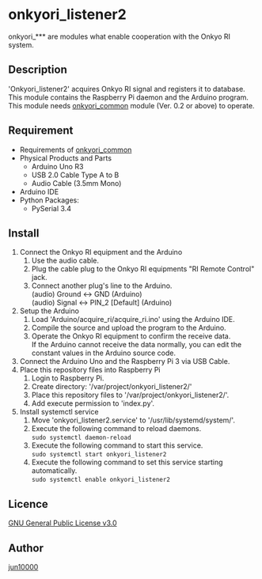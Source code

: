 [onkyori_common]: https://github.com/jun10000/onkyori_common

# onkyori_listener2
onkyori_*** are modules what enable cooperation with the Onkyo RI system.

## Description
'Onkyori_listener2' acquires Onkyo RI signal and registers it to database.  
This module contains the Raspberry Pi daemon and the Arduino program.  
This module needs [onkyori_common] module (Ver. 0.2 or above) to operate.

## Requirement
- Requirements of [onkyori_common]
- Physical Products and Parts
    - Arduino Uno R3
    - USB 2.0 Cable Type A to B
    - Audio Cable (3.5mm Mono)
- Arduino IDE
- Python Packages:
    - PySerial 3.4

## Install
1. Connect the Onkyo RI equipment and the Arduino
    1. Use the audio cable.
    1. Plug the cable plug to the Onkyo RI equipments "RI Remote Control" jack.
    1. Connect another plug's line to the Arduino.  
       (audio) Ground <-> GND (Arduino)  
       (audio) Signal <-> PIN_2 \[Default\] (Arduino)
1. Setup the Arduino
    1. Load 'Arduino/acquire_ri/acquire_ri.ino' using the Arduino IDE.
    1. Compile the source and upload the program to the Arduino.
    1. Operate the Onkyo RI equipment to confirm the receive data.  
       If the Arduino cannot receive the data normally, you can edit the constant values in the Arduino source code.
1. Connect the Arduino Uno and the Raspberry Pi 3 via USB Cable.
1. Place this repository files into Raspberry Pi
    1. Login to Raspberry Pi.
    1. Create directory: '/var/project/onkyori_listener2/'
    1. Place this repository files to '/var/project/onkyori_listener2/'.
    1. Add execute permission to 'index.py'.
1. Install systemctl service
    1. Move 'onkyori_listener2.service' to '/usr/lib/systemd/system/'.
    1. Execute the following command to reload daemons.  
       `sudo systemctl daemon-reload`
    1. Execute the following command to start this service.  
       `sudo systemctl start onkyori_listener2`
    1. Execute the following command to set this service starting automatically.  
       `sudo systemctl enable onkyori_listener2`

## Licence
[GNU General Public License v3.0](https://github.com/jun10000/onkyori_listener2/blob/master/LICENSE)

## Author
[jun10000](https://github.com/jun10000)
